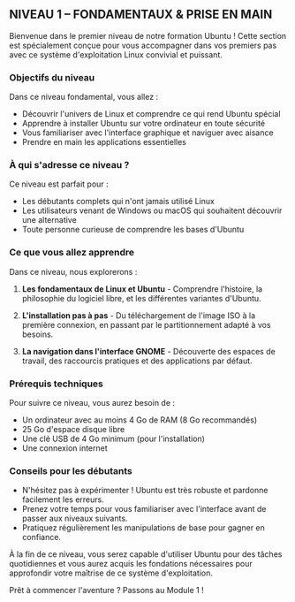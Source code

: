 ## NIVEAU 1 – FONDAMENTAUX & PRISE EN MAIN

Bienvenue dans le premier niveau de notre formation Ubuntu ! Cette section est spécialement conçue pour vous accompagner dans vos premiers pas avec ce système d'exploitation Linux convivial et puissant.

### Objectifs du niveau

Dans ce niveau fondamental, vous allez :
- Découvrir l'univers de Linux et comprendre ce qui rend Ubuntu spécial
- Apprendre à installer Ubuntu sur votre ordinateur en toute sécurité
- Vous familiariser avec l'interface graphique et naviguer avec aisance
- Prendre en main les applications essentielles

### À qui s'adresse ce niveau ?

Ce niveau est parfait pour :
- Les débutants complets qui n'ont jamais utilisé Linux
- Les utilisateurs venant de Windows ou macOS qui souhaitent découvrir une alternative
- Toute personne curieuse de comprendre les bases d'Ubuntu

### Ce que vous allez apprendre

Dans ce niveau, nous explorerons :

1. **Les fondamentaux de Linux et Ubuntu** - Comprendre l'histoire, la philosophie du logiciel libre, et les différentes variantes d'Ubuntu.

2. **L'installation pas à pas** - Du téléchargement de l'image ISO à la première connexion, en passant par le partitionnement adapté à vos besoins.

3. **La navigation dans l'interface GNOME** - Découverte des espaces de travail, des raccourcis pratiques et des applications par défaut.

### Prérequis techniques

Pour suivre ce niveau, vous aurez besoin de :
- Un ordinateur avec au moins 4 Go de RAM (8 Go recommandés)
- 25 Go d'espace disque libre
- Une clé USB de 4 Go minimum (pour l'installation)
- Une connexion internet

### Conseils pour les débutants

- N'hésitez pas à expérimenter ! Ubuntu est très robuste et pardonne facilement les erreurs.
- Prenez votre temps pour vous familiariser avec l'interface avant de passer aux niveaux suivants.
- Pratiquez régulièrement les manipulations de base pour gagner en confiance.

À la fin de ce niveau, vous serez capable d'utiliser Ubuntu pour des tâches quotidiennes et vous aurez acquis les fondations nécessaires pour approfondir votre maîtrise de ce système d'exploitation.

Prêt à commencer l'aventure ? Passons au Module 1 !
